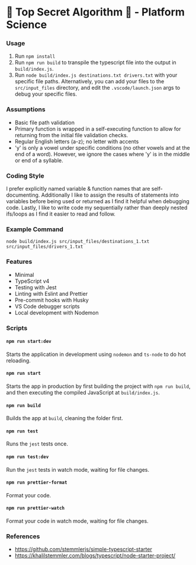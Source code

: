 # 🤫 Top Secret Algorithm 🤫 - Platform Science

### Usage

1. Run `npm install`
2. Run `npm run build` to transpile the typescript file into the output in `build/index.js`.
3. Run `node build/index.js destinations.txt drivers.txt` with your specific file paths. Alternatively, you can add your files to the `src/input_files` directory, and edit the `.vscode/launch.json` args to debug your specific files.

### Assumptions

- Basic file path validation
- Primary function is wrapped in a self-executing function to allow for returning from the initial file validation checks.
- Regular English letters (a-z); no letter with accents
- 'y' is only a vowel under specific conditions (no other vowels and at the end of a word). However, we ignore the cases where 'y' is in the middle or end of a syllable.

### Coding Style

I prefer explicitly named variable & function names that are self-documenting. Additionally I like to assign the results of statements into variables before being used or returned as I find it helpful when debugging code. Lastly, I like to write code my sequentially rather than deeply nested ifs/loops as I find it easier to read and follow.

### Example Command

`node build/index.js src/input_files/destinations_1.txt src/input_files/drivers_1.txt`

### Features

- Minimal
- TypeScript v4
- Testing with Jest
- Linting with Eslint and Prettier
- Pre-commit hooks with Husky
- VS Code debugger scripts
- Local development with Nodemon

### Scripts

#### `npm run start:dev`

Starts the application in development using `nodemon` and `ts-node` to do hot reloading.

#### `npm run start`

Starts the app in production by first building the project with `npm run build`, and then executing the compiled JavaScript at `build/index.js`.

#### `npm run build`

Builds the app at `build`, cleaning the folder first.

#### `npm run test`

Runs the `jest` tests once.

#### `npm run test:dev`

Run the `jest` tests in watch mode, waiting for file changes.

#### `npm run prettier-format`

Format your code.

#### `npm run prettier-watch`

Format your code in watch mode, waiting for file changes.

### References

- https://github.com/stemmlerjs/simple-typescript-starter
- https://khalilstemmler.com/blogs/typescript/node-starter-project/

